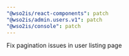 ```yaml
---
"@wso2is/react-components": patch
"@wso2is/admin.users.v1": patch
"@wso2is/console": patch
---
```


Fix pagination issues in user listing page
